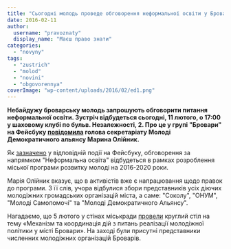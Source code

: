 ```yaml
---
title: "Сьогодні молодь проведе обговорення неформальної освіти у Броварах"
date: 2016-02-11
author: 
  username: "pravoznaty"
  display_name: "Маєш право знати"
categories: 
  - "novyny"
tags: 
  - "zustrich"
  - "molod"
  - "novini"
  - "obgovorennya"
coverImage: "wp-content/uploads/2016/02/ed1.png"
---
```


**Небайдужу броварську молодь запрошують обговорити питання неформальної освіти. Зустріч відбудеться сьогодні, 11 лютого, о 17:00 у шаховому клубі по бульв. Незалежності, 2. Про це у групі "Бровари" на Фейсбуку [повідомила](https://www.facebook.com/groups/brovary/permalink/1191114060918558/) голова секретаріату Молоді Демократичного альянсу Марина Олійник.**

Як [зазначено](https://www.facebook.com/events/1540558362904385/) у відповідній події на Фейсбуку, обговорення за напрямком "Неформальна освіта" відбудеться в рамках розроблення міської програми розвитку молоді на 2016-2020 роки.

Марія Олійник вказує, що в активістів вже є напрацювання щодо правок до програми. З її слів, учора відбулися збори представників усіх діючих молодіжних громадських організацій міста, а саме: "Соколу", "ОНУМ", "Молоді Самопомочі" та "Молоді Демократичного Альянсу".

Нагадаємо, що 5 лютого у стінах міськради [провели](https://mpz.brovary.org/brovarska-molod-na-odyn-den-peretvoryly-miskradu-u-world-cafe/) круглий стіл на тему «Механізм та координація дій з питань реалізації молодіжної політики у місті Бровари». На заході були присутні представники численних молодіжних організацій Броварів.
